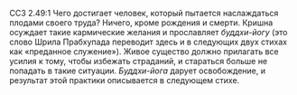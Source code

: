 ССЗ 2.49:1	Чего достигает человек, который пытается наслаждаться плодами своего труда? Ничего, кроме рождения и смерти. Кришна осуждает такие кармические желания и прославляет _буддхи-йогу_ (это слово Шрила Прабхупада переводит здесь и в следующих двух стихах как «преданное служение»). Живое существо должно прилагать все усилия к тому, чтобы избежать страданий, и стараться больше не попадать в такие ситуации. _Буддхи-йога_ дарует освобождение, и результат этой практики описывается в следующем стихе.